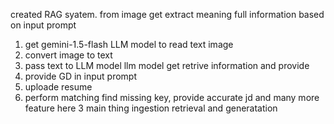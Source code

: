 created RAG syatem.
from image get extract meaning full information based on input prompt 
1) get gemini-1.5-flash LLM model to read text image 
2) convert image to text 
3) pass text to LLM model llm model get retrive information and provide 
4) provide GD in input prompt 
5) uploade resume 
6) perform matching find missing key, provide accurate jd and many more feature 
here 3 main thing ingestion retrieval and generatation 
